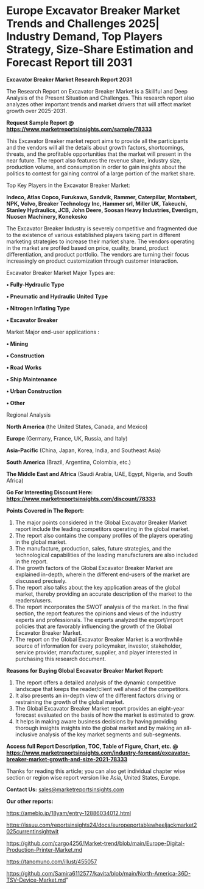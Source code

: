 # Europe Excavator Breaker Market Trends and Challenges 2025| Industry Demand, Top Players Strategy, Size-Share Estimation and Forecast Report till 2031

<strong>Excavator Breaker Market Research Report 2031</strong>

The Research Report on Excavator Breaker Market is a Skillful and Deep Analysis of the Present Situation and Challenges. This research report also analyzes other important trends and market drivers that will affect market growth over 2025-2031.

<strong>Request Sample Report @ <a href=https://www.marketreportsinsights.com/sample/78333>https://www.marketreportsinsights.com/sample/78333</a></strong>

This Excavator Breaker market report aims to provide all the participants and the vendors will all the details about growth factors, shortcomings, threats, and the profitable opportunities that the market will present in the near future. The report also features the revenue share, industry size, production volume, and consumption in order to gain insights about the politics to contest for gaining control of a large portion of the market share.

Top Key Players in the Excavator Breaker Market:

<strong>Indeco, Atlas Copco, Furukawa, Sandvik, Rammer, Caterpillar, Montabert, NPK, Volvo, Breaker Technology Inc, Hammer srl, Miller UK, Takeuchi, Stanley Hydraulics, JCB, John Deere, Soosan Heavy Industries, Everdigm, Nuosen Machinery, Konekesko</strong>

The Excavator Breaker Industry is severely competitive and fragmented due to the existence of various established players taking part in different marketing strategies to increase their market share. The vendors operating in the market are profiled based on price, quality, brand, product differentiation, and product portfolio. The vendors are turning their focus increasingly on product customization through customer interaction.

Excavator Breaker Market Major Types are:

<strong>• Fully-Hydraulic Type

• Pneumatic and Hydraulic United Type

• Nitrogen Inflating Type

• Excavator Breaker</strong>

Market Major end-user applications :

<strong>• Mining

• Construction

• Road Works

• Ship Maintenance

• Urban Construction

• Other</strong>

Regional Analysis

</u><strong><b>North America</b></strong> (the United States, Canada, and Mexico)

<strong><b>Europe </b></strong>(Germany, France, UK, Russia, and Italy)

<strong><b>Asia-Pacific</b></strong> (China, Japan, Korea, India, and Southeast Asia)

<strong><b>South America</b></strong> (Brazil, Argentina, Colombia, etc.)

<strong><b>The Middle East and Africa</b></strong> (Saudi Arabia, UAE, Egypt, Nigeria, and South Africa)

<strong>Go For Interesting Discount Here: <a href=https://www.marketreportsinsights.com/discount/78333>https://www.marketreportsinsights.com/discount/78333</a></strong>

<strong>Points Covered in The Report:</strong>
<ol>
  <li>The major points considered in the Global Excavator Breaker Market report include the leading competitors operating in the global market.</li>
  <li>The report also contains the company profiles of the players operating in the global market.</li>
  <li>The manufacture, production, sales, future strategies, and the technological capabilities of the leading manufacturers are also included in the report.</li>
  <li>The growth factors of the Global Excavator Breaker Market are explained in-depth, wherein the different end-users of the market are discussed precisely.</li>
  <li>The report also talks about the key application areas of the global market, thereby providing an accurate description of the market to the readers/users.</li>
  <li>The report incorporates the SWOT analysis of the market. In the final section, the report features the opinions and views of the industry experts and professionals. The experts analyzed the export/import policies that are favorably influencing the growth of the Global Excavator Breaker Market.</li>
  <li>The report on the Global Excavator Breaker Market is a worthwhile source of information for every policymaker, investor, stakeholder, service provider, manufacturer, supplier, and player interested in purchasing this research document.</li>
</ol>
<strong>Reasons for Buying Global Excavator Breaker Market Report:</strong>

<ol>
  <li>The report offers a detailed analysis of the dynamic competitive landscape that keeps the reader/client well ahead of the competitors.</li>
  <li>It also presents an in-depth view of the different factors driving or restraining the growth of the global market.</li>
  <li>The Global Excavator Breaker Market report provides an eight-year forecast evaluated on the basis of how the market is estimated to grow.</li>
  <li>It helps in making aware business decisions by having providing thorough insights insights into the global market and by making an all-inclusive analysis of the key market segments and sub-segments.</li>
</ol>
<strong>Access full Report Description, TOC, Table of Figure, Chart, etc. @ <a href=https://www.marketreportsinsights.com/industry-forecast/excavator-breaker-market-growth-and-size-2021-78333>https://www.marketreportsinsights.com/industry-forecast/excavator-breaker-market-growth-and-size-2021-78333</a></strong>


Thanks for reading this article; you can also get individual chapter wise section or region wise report version like Asia, United States, Europe.

<strong>Contact Us:</strong>
sales@marketreportsinsights.com

<strong>Our other reports:</strong>

<a href=https://ameblo.jp/18yam/entry-12886034012.html>https://ameblo.jp/18yam/entry-12886034012.html</a>

<a href=https://issuu.com/reportsinsights24/docs/europeportablewheeljackmarket2025currentinsightwit>https://issuu.com/reportsinsights24/docs/europeportablewheeljackmarket2025currentinsightwit</a>

<a href=https://github.com/cargo4256/Market-trend/blob/main/Europe-Digital-Production-Printer-Market.md>https://github.com/cargo4256/Market-trend/blob/main/Europe-Digital-Production-Printer-Market.md</a>

<a href=https://tanomuno.com/illust/455057>https://tanomuno.com/illust/455057</a>

<a href=https://github.com/Samira6112577/kavita/blob/main/North-America-36D-TSV-Device-Market.md>https://github.com/Samira6112577/kavita/blob/main/North-America-36D-TSV-Device-Market.md</a>"
